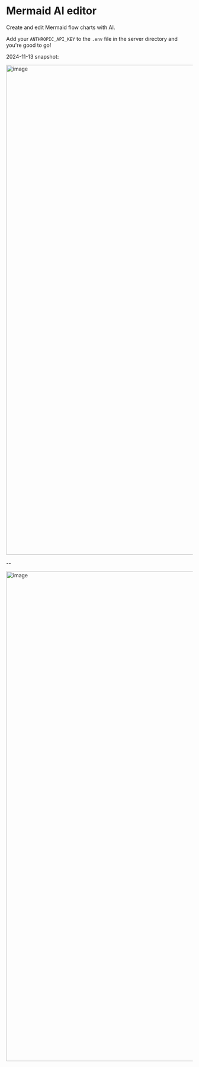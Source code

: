 # Mermaid AI editor

Create and edit Mermaid flow charts with AI.

Add your `ANTHROPIC_API_KEY` to the `.env` file in the server directory and you're good to go!

2024-11-13 snapshot:

<img width="1322" alt="image" src="https://github.com/user-attachments/assets/6c1788ad-4801-42bc-b73c-ecc07970a50a">

--

<img width="1322" alt="image" src="https://github.com/user-attachments/assets/205fe190-6e87-4cd2-8fc2-0c6deb5ea762">
